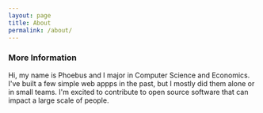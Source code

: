 ```yaml
---
layout: page
title: About
permalink: /about/
---
```




### More Information

Hi, my name is Phoebus and I major in Computer Science and Economics. I've built a few simple web appps in the past, but I mostly did them alone or in small teams. I'm excited to contribute to open source software that can impact a large scale of people. 